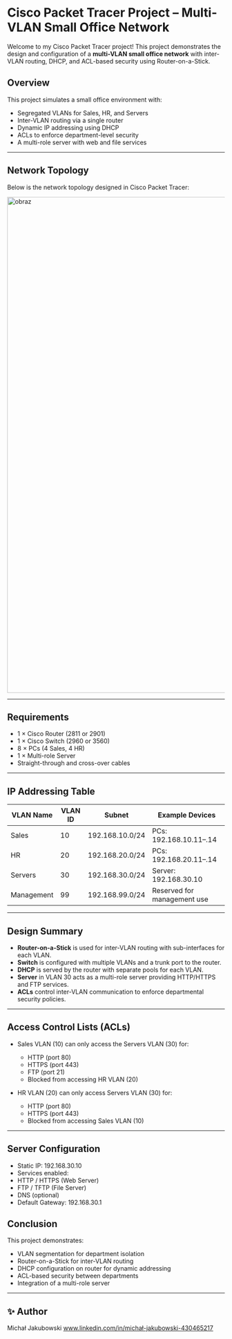 # Cisco Packet Tracer Project – Multi-VLAN Small Office Network

Welcome to my Cisco Packet Tracer project! This project demonstrates the design and configuration of a **multi-VLAN small office network** with inter-VLAN routing, DHCP, and ACL-based security using Router-on-a-Stick.



##  Overview

This project simulates a small office environment with:

- Segregated VLANs for Sales, HR, and Servers
- Inter-VLAN routing via a single router
- Dynamic IP addressing using DHCP
- ACLs to enforce department-level security
- A multi-role server with web and file services

---

## Network Topology

Below is the network topology designed in Cisco Packet Tracer:

<img width="1114" height="1149" alt="obraz" src="https://github.com/user-attachments/assets/506563c0-6ad4-423f-a880-4ca0face13ec" />

---

## Requirements

- 1 × Cisco Router (2811 or 2901)
- 1 × Cisco Switch (2960 or 3560)
- 8 × PCs (4 Sales, 4 HR)
- 1 × Multi-role Server
- Straight-through and cross-over cables

---

## IP Addressing Table

| VLAN Name   | VLAN ID | Subnet              | Example Devices                 |
|-------------|---------|---------------------|---------------------------------|
| Sales       | 10      | 192.168.10.0/24     | PCs: 192.168.10.11–.14         |
| HR          | 20      | 192.168.20.0/24     | PCs: 192.168.20.11–.14         |
| Servers     | 30      | 192.168.30.0/24     | Server: 192.168.30.10          |
| Management  | 99      | 192.168.99.0/24     | Reserved for management use    |

---

## Design Summary

- **Router-on-a-Stick** is used for inter-VLAN routing with sub-interfaces for each VLAN.
- **Switch** is configured with multiple VLANs and a trunk port to the router.
- **DHCP** is served by the router with separate pools for each VLAN.
- **Server** in VLAN 30 acts as a multi-role server providing HTTP/HTTPS and FTP services.
- **ACLs** control inter-VLAN communication to enforce departmental security policies.

---

## Access Control Lists (ACLs)

- Sales VLAN (10) can only access the Servers VLAN (30) for:
  - HTTP (port 80)
  - HTTPS (port 443)
  - FTP (port 21)
  - Blocked from accessing HR VLAN (20)

- HR VLAN (20) can only access Servers VLAN (30) for:
  - HTTP (port 80)
  - HTTPS (port 443)
  - Blocked from accessing Sales VLAN (10)

---

## Server Configuration

- Static IP: 192.168.30.10
- Services enabled:
- HTTP / HTTPS (Web Server)
- FTP / TFTP (File Server)
- DNS (optional)
- Default Gateway: 192.168.30.1


## Conclusion

This project demonstrates:

- VLAN segmentation for department isolation
- Router-on-a-Stick for inter-VLAN routing
- DHCP configuration on router for dynamic addressing
- ACL-based security between departments
- Integration of a multi-role server
---

## ✨ Author

Michał Jakubowski 
www.linkedin.com/in/michał-jakubowski-430465217
